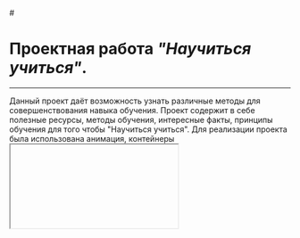 #<H1>**Проектная работа _"Научиться учиться"_.**</H1>

------

Данный проект даёт возможность узнать различные методы для совершенствования навыка обучения.
Проект содержит в себе полезные ресурсы, методы обучения, интересные факты, принципы обучения для того чтобы "Научиться учиться".
Для реализации проекта была использована анимация, контейнеры <iframe>, flex-box вёрстка.
**В дальнейшем есть планы по доработке проекта**:
1. подключить другие шрифты.
2. добавить любимые образовательные видео.
3. проверить код на кроссбраузерность и дописать все вендорные префиксы.
4. задизайнить форму, через которую пользователи смогут отправить комментарий.
